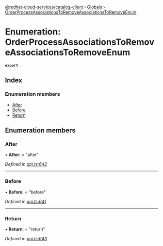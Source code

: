 [@redhat-cloud-services/catalog-client](../README.md) › [Globals](../globals.md) › [OrderProcessAssociationsToRemoveAssociationsToRemoveEnum](orderprocessassociationstoremoveassociationstoremoveenum.md)

# Enumeration: OrderProcessAssociationsToRemoveAssociationsToRemoveEnum

**`export`** 

## Index

### Enumeration members

* [After](orderprocessassociationstoremoveassociationstoremoveenum.md#after)
* [Before](orderprocessassociationstoremoveassociationstoremoveenum.md#before)
* [Return](orderprocessassociationstoremoveassociationstoremoveenum.md#return)

## Enumeration members

###  After

• **After**: = "after"

*Defined in [api.ts:642](https://github.com/RedHatInsights/javascript-clients.gi/blob/master/packages/catalog/api.ts#L642)*

___

###  Before

• **Before**: = "before"

*Defined in [api.ts:641](https://github.com/RedHatInsights/javascript-clients.gi/blob/master/packages/catalog/api.ts#L641)*

___

###  Return

• **Return**: = "return"

*Defined in [api.ts:643](https://github.com/RedHatInsights/javascript-clients.gi/blob/master/packages/catalog/api.ts#L643)*
